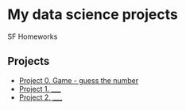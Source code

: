 # My data science projects
SF Homeworks

## Projects

* [Project 0. Game - guess the number](https://github.com/impdirector/sf_data_science/tree/main/Project_0)
* [Project 1. ___](_____)
* [Project 2. ___](_____)
